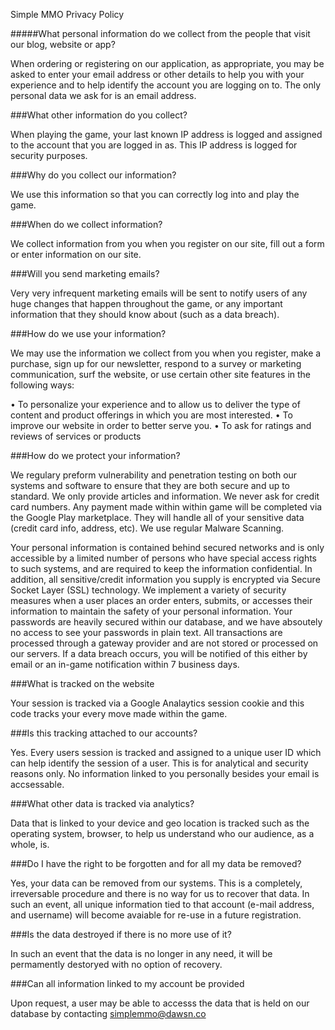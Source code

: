Simple MMO Privacy Policy


#####What personal information do we collect from the people that visit our blog, website or app?

When ordering or registering on our application, as appropriate, you may be asked to enter your email address or other details to help you with your experience and to help identify the account you are logging on to. The only personal data we ask for is an email address.

###What other information do you collect?

When playing the game, your last known IP address is logged and assigned to the account that you are logged in as. This IP address is logged for security purposes.

###Why do you collect our information?

We use this information so that you can correctly log into and play the game.

###When do we collect information?

We collect information from you when you register on our site, fill out a form or enter information on our site.

###Will you send marketing emails?

Very very infrequent marketing emails will be sent to notify users of any huge changes that happen throughout the game, or any important information that they should know about (such as a data breach).

###How do we use your information?

We may use the information we collect from you when you register, make a purchase, sign up for our newsletter, respond to a survey or marketing communication, surf the website, or use certain other site features in the following ways:

• To personalize your experience and to allow us to deliver the type of content and product offerings in which you are most interested.
• To improve our website in order to better serve you.
• To ask for ratings and reviews of services or products

###How do we protect your information?

We regulary preform vulnerability and penetration testing on both our systems and software to ensure that they are both secure and up to standard.
We only provide articles and information. We never ask for credit card numbers.
Any payment made within within game will be completed via the Google Play marketplace. They will handle all of your sensitive data (credit card info, address, etc).
We use regular Malware Scanning.

Your personal information is contained behind secured networks and is only accessible by a limited number of persons who have special access rights to such systems, and are required to keep the information confidential. In addition, all sensitive/credit information you supply is encrypted via Secure Socket Layer (SSL) technology.
We implement a variety of security measures when a user places an order enters, submits, or accesses their information to maintain the safety of your personal information.
Your passwords are heavily secured within our database, and we have absoutely no access to see your passwords in plain text.
All transactions are processed through a gateway provider and are not stored or processed on our servers.
If a data breach occurs, you will be notified of this either by email or an in-game notification within 7 business days.

###What is tracked on the website

Your session is tracked via a Google Analaytics session cookie and this code tracks your every move made within the game.

###Is this tracking attached to our accounts?

Yes. Every users session is tracked and assigned to a unique user ID which can help identify the session of a user. This is for analytical and security reasons only. No information linked to you personally besides your email is accsessable.

###What other data is tracked via analytics?

Data that is linked to your device and geo location is tracked such as the operating system, browser, to help us understand who our audience, as a whole, is.

###Do I have the right to be forgotten and for all my data be removed?

Yes, your data can be removed from our systems. This is a completely, irreversable procedure and there is no way for us to recover that data. In such an event, all unique information tied to that account (e-mail address, and username) will become avaiable for re-use in a future registration.

###Is the data destroyed if there is no more use of it?

In such an event that the data is no longer in any need, it will be permamently destoryed with no option of recovery.

###Can all information linked to my account be provided

Upon request, a user may be able to accesss the data that is held on our database by contacting simplemmo@dawsn.co
